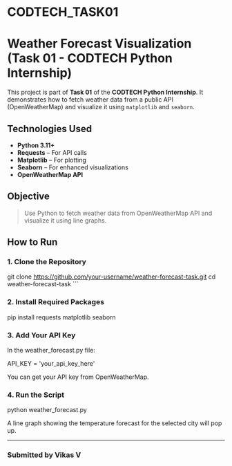 # CODTECH_TASK01
#  Weather Forecast Visualization (Task 01 - CODTECH Python Internship)

This project is part of **Task 01** of the **CODTECH Python Internship**. It demonstrates how to fetch weather data from a public API (OpenWeatherMap) and visualize it using `matplotlib` and `seaborn`.

##  Technologies Used

- **Python 3.11+**
- **Requests** – For API calls
- **Matplotlib** – For plotting
- **Seaborn** – For enhanced visualizations
- **OpenWeatherMap API**


##  Objective

> Use Python to fetch weather data from OpenWeatherMap API and visualize it using line graphs.


##  How to Run

### 1. Clone the Repository

git clone https://github.com/your-username/weather-forecast-task.git
cd weather-forecast-task ```

### 2. Install Required Packages

pip install requests matplotlib seaborn


### 3. Add Your API Key

In the weather_forecast.py file:

API_KEY = 'your_api_key_here'

You can get your API key from OpenWeatherMap.

### 4. Run the Script
python weather_forecast.py


A line graph showing the temperature forecast for the selected city will pop up.

---

### Submitted by Vikas V
